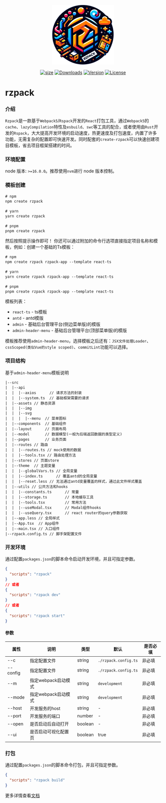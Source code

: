<p align="center"><a href="https://github.com/renzp94/rzpack" target="_blank" rel="noopener noreferrer"><img width="200" src="./logo.png" alt="rzpack logo"></a></p>
<p align="center">
  <a href="https://www.npmjs.com/package/rzpack"><img src="https://img.shields.io/bundlejs/size/rzpack?sanitize=true" alt="size"></a>
  <a href="https://npmcharts.com/compare/rzpack?minimal=true"><img src="https://img.shields.io/npm/dm/rzpack.svg?sanitize=true" alt="Downloads"></a>
  <a href="https://www.npmjs.com/package/rzpack"><img src="https://img.shields.io/npm/v/rzpack.svg?sanitize=true" alt="Version"></a>
  <a href="https://www.npmjs.com/package/rzpack"><img src="https://img.shields.io/npm/l/rzpack.svg?sanitize=true" alt="License"></a>
</p>

# rzpack

### 介绍
  `Rzpack`是一款基于`Webpack5`/`Rspack`开发的`React`打包工具，通过`Webpack5`的`cache`、`lazyCompilation`特性及`esbuild`、`swc`等工具的配合，或者使用由`Rust`开发的`Rspack`，大大提高开发环境的启动速度，热更速度及打包速度，内置了许多功能，无需复杂的配置即可快速开发。同时配套的`create-rzpack`可以快速创建项目模板，省去项目框架搭建的时间。

### 环境配置

node 版本: `>=16.0.0`。推荐使用`nvm`进行 node 版本控制。

### 模板创建

```shell
# npm
npm create rzpack

# yarn
yarn create rzpack

# pnpm
pnpm create rzpack
```

然后按照提示操作即可！
你还可以通过附加的命令行选项直接指定项目名称和模板，例如：创建一个基础的Ts模板：
```shell
# npm
npm create rzpack rzpack-app --template react-ts

# yarn
yarn create rzpack rzpack-app --template react-ts

# pnpm
pnpm create rzpack rzpack-app --template react-ts
```

模板列表：
- `react-ts` - ts模板
- `antd` - antd模版
- `admin` - 基础后台管理平台(侧边菜单版)的模版
- `admin-header-menu` - 基础后台管理平台(顶部菜单版)的模版

模板推荐使用`admin-header-menu`，选择模板之后还有：`JSX文件处理Loader`、`cssScoped(类似Vue的style scoped)`、`commitLint`功能可以选择。

### 项目结构

基于`admin-header-menu`模板说明

```shell
|--src
|  |--api
|  |  |--axios      // 请求方法的封装
|  |  |--system.ts  // 基础框架需要的请求
|  |--assets // 静态资源
|  |  |--img
|  |  |--svg
|  |  |  |--menu  // 菜单图标
|  |--components  // 基础组件
|  |--layout      // 页面布局
|  |--model       // 数据模型(一般为后端返回数据的类型定义)
|  |--pages       // 业务页面
|  |--routes // 路由
|  |  |--routes.ts // mock使用的数据
|  |  |--tools.tsx // 路由处理方法
|  |--stores // 页面store
|  |--theme  // 主题变量
|  |  |--globalVars.ts // 全局变量
|  |  |--index.ts      // 覆盖antd的全局变量
|  |  |--reset.less // 无法通过antd变量覆盖的样式，通过此文件样式覆盖
|  |--utils // 公共方法和hooks
|  |  |--constants.ts      // 常量
|  |  |--storage.ts        // 本地缓存工具
|  |  |--tools.tsx         // 常用方法
|  |  |--useModal.tsx      // Modal组件hooks
|  |  |--useQuery.tsx      // react router的query参数获取
|  |--app.less // 全局样式
|  |--App.tsx  // App组件
|  |--main.tsx // 入口组件
|--rzpack.config.ts // 脚手架配置文件
```

### 开发环境

通过配置`packages.json`的脚本命令启动开发环境，并且可指定参数。
```json
{
  "scripts": "rzpack"
}
// 或者
{
  "scripts": "rzpack dev"
}
// 或者
{
  "scripts": "rzpack start"
}
```

#### 参数
| 属性     | 说明                 | 类型    | 默认                 | 是否必填 |
| -------- | -------------------- | ------- | -------------------- | -------- |
| --c      | 指定配置文件         | string  | `./rzpack.config.ts` | 非必填   |
| --config | 指定配置文件         | string  | `./rzpack.config.ts` | 非必填   |
| --m      | 指定webpack启动模式  | string  | `development`        | 非必填   |
| --mode   | 指定webpack启动模式  | string  | `development`        | 非必填   |
| --host   | 开发服务的host       | string  | -                    | 非必填   |
| --port   | 开发服务的端口       | number  | -                    | 非必填   |
| --open   | 是否启动后自动打开   | boolean | -                    | 非必填   |
| --ui     | 是否启动可视化配置页 | boolean | true                 | 非必填   |

### 打包

通过配置`packages.json`的脚本命令打包，并且可指定参数。
```json
{
  "scripts": "rzpack build"
}
```

更多详情查看[文档](https://rzpack.deno.dev)
